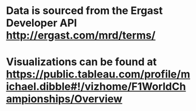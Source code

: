 # Data is sourced from the Ergast Developer API http://ergast.com/mrd/terms/
# Visualizations can be found at https://public.tableau.com/profile/michael.dibble#!/vizhome/F1WorldChampionships/Overview
